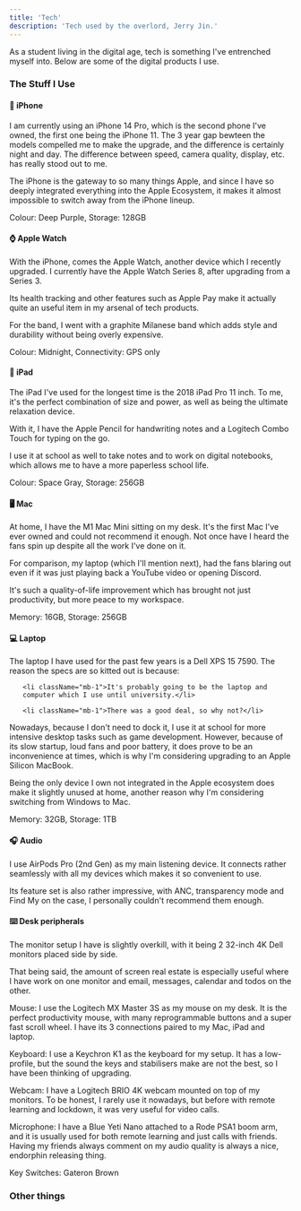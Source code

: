 ```yaml
---
title: 'Tech'
description: 'Tech used by the overlord, Jerry Jin.'
---
```


As a student living in the digital age, tech is something I've entrenched myself into. Below are some of the digital products I use.

### The Stuff I Use

#### 📱 iPhone

I am currently using an <CustomLink href="https://amzn.to/3vSkzUm" type="amazon">iPhone 14 Pro</CustomLink>, which is the second phone I've owned, the first one being the iPhone 11. The 3 year gap bewteen the models compelled me to make the upgrade, and the difference is certainly night and day. The difference between speed, camera quality, display, etc. has really stood out to me.

The iPhone is the gateway to so many things Apple, and since I have so deeply integrated everything into the Apple Ecosystem, it makes it almost impossible to switch away from the iPhone lineup.

<Footnote>Colour: Deep Purple, Storage: 128GB</Footnote>

#### ⌚ Apple Watch

With the iPhone, comes the Apple Watch, another device which I recently upgraded. I currently have the Apple Watch Series 8, after upgrading from a Series 3.

Its health tracking and other features such as Apple Pay make it actually quite an useful item in my arsenal of tech products.

For the band, I went with a graphite Milanese band which adds style and durability without being overly expensive.

<Footnote>Colour: Midnight, Connectivity: GPS only</Footnote>

#### 📝 iPad

The iPad I've used for the longest time is the 2018 iPad Pro 11 inch. To me, it's the perfect combination of size and power, as well as being the ultimate relaxation device.

With it, I have the <CustomLink href="https://amzn.to/3XlUEA2" type="amazon">Apple Pencil</CustomLink> for handwriting notes and a <CustomLink href="https://amzn.to/3QHPJHX" type="amazon">Logitech Combo Touch</CustomLink> for typing on the go.

I use it at school as well to take notes and to work on digital notebooks, which allows me to have a more paperless school life. 

<Footnote>Colour: Space Gray, Storage: 256GB</Footnote>

#### 🖥️ Mac

At home, I have the <CustomLink href="https://amzn.to/3Zn8kwH" type="amazon">M1 Mac Mini</CustomLink> sitting on my desk. It's the first Mac I've ever owned and could not recommend it enough. Not once have I heard the fans spin up despite all the work I've done on it.

For comparison, my laptop (which I'll mention next), had the fans blaring out even if it was just playing back a YouTube video or opening Discord.

It's such a quality-of-life improvement which has brought not just productivity, but more peace to my workspace.

<Footnote>Memory: 16GB, Storage: 256GB</Footnote>

#### 💻 Laptop

The laptop I have used for the past few years is a Dell XPS 15 7590. The reason the specs are so kitted out is because:

<ol className="text-lg list-decimal list-inside mb-6">

    <li className="mb-1">It's probably going to be the laptop and computer which I use until university.</li>

    <li className="mb-1">There was a good deal, so why not?</li>

</ol>

Nowadays, because I don't need to dock it, I use it at school for more intensive desktop tasks such as game development. However, because of its slow startup, loud fans and poor battery, it does prove to be an inconvenience at times, which is why I'm considering upgrading to an Apple Silicon MacBook.

Being the only device I own not integrated in the Apple ecosystem does make it slightly unused at home, another reason why I'm considering switching from Windows to Mac.

<Footnote>Memory: 32GB, Storage: 1TB</Footnote>

#### 🎧 Audio

I use <CustomLink href="https://amzn.to/3IBX21v" type="amazon">AirPods Pro (2nd Gen)</CustomLink> as my main listening device. It connects rather seamlessly with all my devices which makes it so convenient to use.

Its feature set is also rather impressive, with ANC, transparency mode and Find My on the case, I personally couldn't recommend them enough.

#### ⌨️ Desk peripherals

The monitor setup I have is slightly overkill, with it being 2 32-inch 4K Dell monitors placed side by side.

That being said, the amount of screen real estate is especially useful where I have work on one monitor and email, messages, calendar and todos on the other.

Mouse: I use the <CustomLink href="https://amzn.to/3XlVLzI" type="amazon">Logitech MX Master 3S</CustomLink> as my mouse on my desk. It is the perfect productivity mouse, with many reprogrammable buttons and a super fast scroll wheel. I have its 3 connections paired to my Mac, iPad and laptop.

Keyboard: I use a Keychron K1 as the keyboard for my setup. It has a low-profile, but the sound the keys and stabilisers make are not the best, so I have been thinking of upgrading.

Webcam: I have a <CustomLink href="https://amzn.to/3vOUrJY" type="amazon">Logitech BRIO</CustomLink> 4K webcam mounted on top of my monitors. To be honest, I rarely use it nowadays, but before with remote learning and lockdown, it was very useful for video calls.

Microphone: I have a <CustomLink href="https://amzn.to/3GVbUqN" type="amazon">Blue Yeti Nano</CustomLink> attached to a <CustomLink href="https://amzn.to/3vS2oOy" type="amazon">Rode PSA1</CustomLink> boom arm, and it is usually used for both remote learning and just calls with friends. Having my friends always comment on my audio quality is always a nice, endorphin releasing thing.

<Footnote>Key Switches: Gateron Brown</Footnote>

### Other things

